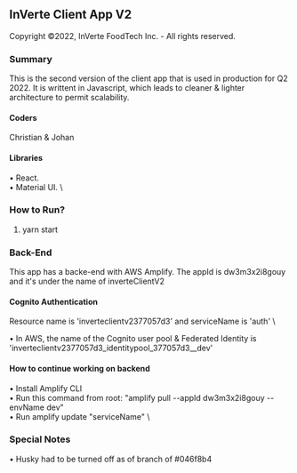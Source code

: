 ## InVerte Client App V2

Copyright ©2022, InVerte FoodTech Inc. - All rights reserved.

### Summary

This is the second version of the client app that is used in production for Q2 2022.
It is writtent in Javascript, which leads to cleaner & lighter architecture to permit scalability.

#### Coders

Christian & Johan

#### Libraries

• React. \
• Material UI. \

### How to Run?

1. yarn start

### Back-End

This app has a backe-end with AWS Amplify. The appId is dw3m3x2i8gouy and it's under the name of inverteClientV2

#### Cognito Authentication

Resource name is 'inverteclientv2377057d3' and serviceName is 'auth' \

• In AWS, the name of the Cognito user pool & Federated Identity is 'inverteclientv2377057d3_identitypool_377057d3\_\_dev'

#### How to continue working on backend

• Install Amplify CLI \
• Run this command from root: "amplify pull --appId dw3m3x2i8gouy --envName dev" \
• Run amplify update "serviceName" \

### Special Notes

• Husky had to be turned off as of branch of #046f8b4
